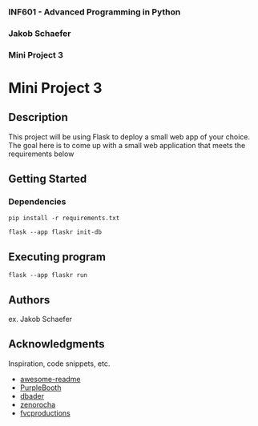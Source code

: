 ### INF601 - Advanced Programming in Python
### Jakob Schaefer
### Mini Project 3

# Mini Project 3

## Description

This project will be using Flask to deploy a small web app of your choice. The goal here is to come up with a small web application that meets the requirements below

## Getting Started

### Dependencies

```
pip install -r requirements.txt
```
```
flask --app flaskr init-db
```

## Executing program

```
flask --app flaskr run
```

## Authors

ex. Jakob Schaefer

## Acknowledgments

Inspiration, code snippets, etc.
* [awesome-readme](https://github.com/matiassingers/awesome-readme)
* [PurpleBooth](https://gist.github.com/PurpleBooth/109311bb0361f32d87a2)
* [dbader](https://github.com/dbader/readme-template)
* [zenorocha](https://gist.github.com/zenorocha/4526327)
* [fvcproductions](https://gist.github.com/fvcproductions/1bfc2d4aecb01a834b46)